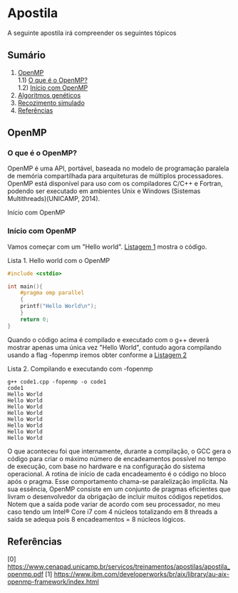 # Apostila

A seguinte apostila irá compreender os seguintes tópicos

## Sumário
1) <a href="1">OpenMP</a><br>
  1.1) <a href="1.1">O que é o OpenMP?</a><br>
  1.2) <a href="1.2">Início com OpenMP</a><br>
2) <a href="2">Algoritmos genéticos</a>
3) <a href="3">Recozimento simulado</a>
4) <a href="4">Referências</a>

<div id="1"></div>

## OpenMP

<div id="1.1"></div>

### O que é o OpenMP?

  OpenMP é uma API, portável, baseada no modelo de programação paralela de memória compartilhada para arquiteturas de múltiplos processadores. 
  OpenMP está disponível para uso com os compiladores C/C++ e Fortran, podendo ser executado em ambientes Unix e Windows (Sistemas Multithreads)(UNICAMP, 2014).
  
<div id="1.2">Início com OpenMP</div>

### Início com OpenMP

Vamos começar com um "Hello world". <a href="l1">Listagem 1</a> mostra o código.

<p href="l1">Lista 1. Hello world com o OpenMP</p>

```c++
#include <cstdio>

int main(){
    #pragma omp parallel
    {
    printf("Hello World\n");
    }
    return 0;
}
```

Quando o código acima é compilado e executado com o g++ deverá mostrar apenas uma única vez "Hello World", contudo agora compilando usando a flag -fopenmp iremos obter conforme a <a href="l2">Listagem 2</a>

<p href="l1">Lista 2. Compilando e executando com -fopenmp</p>

```
g++ code1.cpp -fopenmp -o code1
code1
Hello World
Hello World
Hello World
Hello World
Hello World
Hello World
Hello World
Hello World
```

 O que aconteceu foi que internamente, durante a compilação, o GCC gera o código para criar o máximo número de encadeamentos possível no tempo de execução, com base no hardware e na configuração do sistema operacional. A rotina de início de cada encadeamento é o código no bloco após o pragma. Esse comportamento chama-se paralelização implícita. Na sua essência, OpenMP consiste em um conjunto de pragmas eficientes que livram o desenvolvedor da obrigação de incluir muitos códigos repetidos. Notem que a saída pode variar de acordo com seu processador, no meu caso tendo um Intel® Core i7 com 4 núcleos totalizando em 8 threads a saída se adequa pois 8 encadeamentos = 8 núcleos lógicos.

<div href="4"></div>

## Referências
[0] https://www.cenapad.unicamp.br/servicos/treinamentos/apostilas/apostila_openmp.pdf
[1] https://www.ibm.com/developerworks/br/aix/library/au-aix-openmp-framework/index.html
